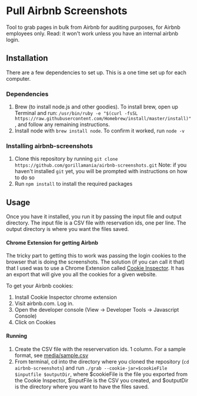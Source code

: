 # Pull Airbnb Screenshots

Tool to grab pages in bulk from Airbnb for auditing purposes, for Airbnb employees only. Read: it won't work unless you have an internal airbnb login.

## Installation
There are a few dependencies to set up. This is a one time set up for each computer.

### Dependencies
1. Brew (to install node.js and other goodies). To install brew, open up Terminal and run: `/usr/bin/ruby -e "$(curl -fsSL https://raw.githubusercontent.com/Homebrew/install/master/install)"`, and follow any remaining instructions.
2. Install node with `brew install node`. To confirm it worked, run `node -v`


### Installing airbnb-screenshots
1. Clone this repository by running `git clone https://github.com/gorillamania/airbnb-screenshots.git` Note: if you haven't installed `git` yet, you will be prompted with instructions on how to do so
2. Run `npm install` to install the required packages



## Usage
Once you have it installed, you run it by passing the input file and output directory. The input file is a CSV file with reservation ids, one per line. The output directory is where you want the files saved. 


#### Chrome Extension for getting Airbnb 
 
The tricky part to getting this to work was passing the login cookies to the browser that is doing the screenshots. The solution (if you can call it that) that I used was to use a Chrome Extension called [Cookie Inspector](https://chrome.google.com/webstore/detail/cookie-inspector/jgbbilmfbammlbbhmmgaagdkbkepnijn?hl=en). It has an export that will give you all the cookies for a given website. 

To get your Airbnb cookies:

1. Install Cookie Inspector chrome extension
2. Visit airbnb.com. Log in. 
3. Open the developer console (View -> Developer Tools -> Javascript Console)
4. Click on Cookies

#### Running
1. Create the CSV file with the reservervation ids. 1 column. For a sample format, see [media/sample.csv](media/sample.csv)
2. From terminal, cd into the directory where you cloned the repository (`cd airbnb-screenshots`) and run `./grab --cookie-jar=$cookieFile $inputfile $outputDir`, where $cookieFile is the file you exported from the Cookie Inspector, $inputFile is the CSV you created, and $outputDir is the directory where you want to have the files saved. 

